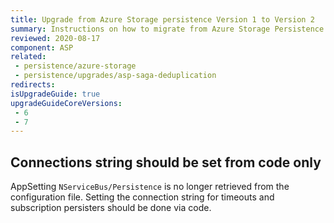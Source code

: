 ```yaml
---
title: Upgrade from Azure Storage persistence Version 1 to Version 2
summary: Instructions on how to migrate from Azure Storage Persistence version 1 to version 2
reviewed: 2020-08-17
component: ASP
related:
 - persistence/azure-storage
 - persistence/upgrades/asp-saga-deduplication
redirects:
isUpgradeGuide: true
upgradeGuideCoreVersions:
 - 6
 - 7
---
```


## Connections string should be set from code only

AppSetting `NServiceBus/Persistence` is no longer retrieved from the configuration file. Setting the connection string for timeouts and subscription persisters should be done via code.
